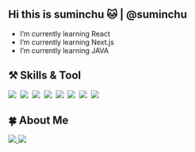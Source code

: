 ## Hi this is suminchu 🐱 | @suminchu
- I’m currently learning React
- I’m currently learning Next.js
- I’m currently learning JAVA


<h2>⚒️ Skills & Tool </h2>
<p>
    <img src="https://img.shields.io/badge/HTML5-E34F26?style=flat-square&logo=HTML5&logoColor=white"/>&nbsp
    <img src="https://img.shields.io/badge/CSS3-1572B6?style=flat-square&logo=CSS3&logoColor=white"/>&nbsp
    <img src="https://img.shields.io/badge/JavaScript-F7DF1E?style=flat-square&logo=JavaScript&logoColor=white"/>&nbsp
  <img src="https://img.shields.io/badge/React-2b2a2a?style=flat-square&logo=React&logoColor=skyblue"/>&nbsp
  <img src="https://img.shields.io/badge/Next.js-000000?style=flat-square&logo=Next.js&logoColor=white"/>&nbsp
    <img src="https://img.shields.io/badge/MariaDB-003545?style=flat-square&logo=MariaDB&logoColor=white"/>&nbsp
    <img src="https://img.shields.io/badge/MySQL-4479A1?style=flat-square&logo=MySQL&logoColor=white"/>&nbsp
    <img src="https://img.shields.io/badge/Git-F05032?style=flat-square&logo=Git&logoColor=white"/>&nbsp
</p>

<h2> 🍀 About Me</h2>
<p>
 <a href="mailto:shelly7370@naver.com">
   <img src="https://img.shields.io/badge/github-181717?style=for-the-badge&logo=github&logoColor=white&link=shelly7370@naver.com"/>
</a>
   <a href="mailto:shelly7370@naver.com">
   <img src="https://img.shields.io/badge/notion-f5f5f0?style=for-the-badge&logo=notion&logoColor=black&link=shelly7370@naver.com"/>
</a>
</p>


